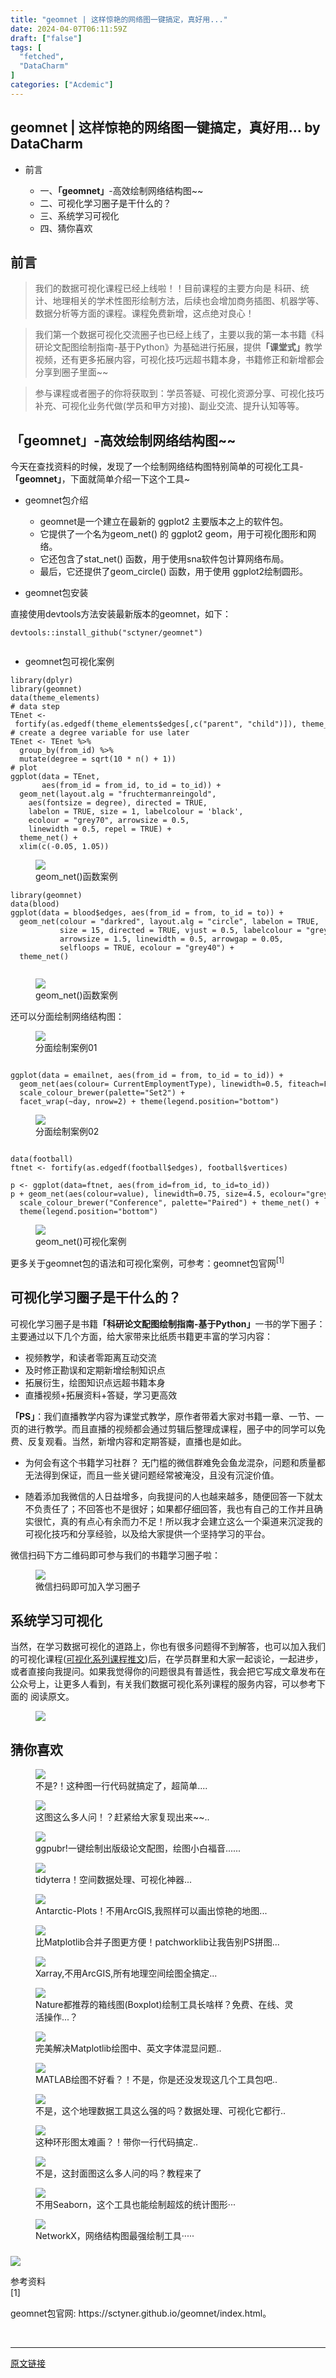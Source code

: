 ```yaml
---
title: "geomnet | 这样惊艳的网络图一键搞定，真好用..."
date: 2024-04-07T06:11:59Z
draft: ["false"]
tags: [
  "fetched",
  "DataCharm"
]
categories: ["Acdemic"]
---
```

geomnet | 这样惊艳的网络图一键搞定，真好用... by DataCharm
------
<div><section data-tool="mdnice编辑器" data-website="https://www.mdnice.com" data-mpa-powered-by="yiban.io"><section><mp-common-profile data-pluginname="mpprofile" data-id="Mzg3MDY4ODI3MQ==" data-headimg="http://mmbiz.qpic.cn/mmbiz_png/AGAUoAhqkDNEFHHxgCvVnWMR0NcTouGQFDzy76LYkjDz5LZATKXdq8LNJSxytH7icfDOtbllxQPz5RGnr2fu19A/0?wx_fmt=png" data-nickname="DataCharm" data-alias="shujumeili" data-signature="定期更新与科研学术有关的内容，比如论文插图绘制技巧、实用Python/R拓展包解读、作图软件(Veusz、Qrigin等)教程以及最前沿科研方法等。" data-from="0" data-is_biz_ban="0"></mp-common-profile></section><ul data-tool="mdnice编辑器"><li><section><p>前言</p></section></li><ul><li><section>一、<strong>「geomnet」</strong>-高效绘制<span>网络结构图</span>~~</section></li><li><section>二、可视化学习圈子是干什么的？</section></li><li><section>三、系统学习可视化</section></li><li><section>四、猜你喜欢</section></li></ul></ul><h2 data-tool="mdnice编辑器"><span></span><span>前言</span><span></span></h2><blockquote data-tool="mdnice编辑器"><p>我们的数据可视化课程已经上线啦！！目前课程的主要方向是 <span>科研、统计、地理相关</span>的学术性图形绘制方法，后续也会增加<span>商务插图、机器学等、数据分析</span>等方面的课程。<span>课程免费新增，这点绝对良心！</span></p></blockquote><blockquote data-tool="mdnice编辑器"><p>我们第一个数据可视化交流圈子也已经上线了，主要以我的第一本书籍<span>《科研论文配图绘制指南-基于Python》</span>为基础进行拓展，提供<strong>「课堂式」</strong>教学视频，还有更多拓展内容，可视化技巧远超书籍本身，书籍修正和新增都会分享到圈子里面~~</p></blockquote><blockquote data-tool="mdnice编辑器"><p>参与课程或者圈子的你将获取到：<span>学员答疑、可视化资源分享、可视化技巧补充、可视化业务代做(学员和甲方对接)、副业交流、提升认知</span>等等。</p></blockquote><h2 data-tool="mdnice编辑器"><span></span><span><strong>「geomnet」</strong>-高效绘制<span>网络结构图</span>~~</span><span></span></h2><p data-tool="mdnice编辑器">今天在查找资料的时候，发现了一个绘制<span>网络结构图</span>特别简单的可视化工具-<strong>「geomnet」</strong>，下面就简单介绍一下这个工具~</p><ul data-tool="mdnice编辑器"><li><section><p><span>geomnet</span>包介绍</p></section></li><ul><li><section><span>geomnet</span>是一个建立在最新的 ggplot2 主要版本之上的软件包。</section></li><li><section>它提供了一个名为<span>geom_net()</span> 的 ggplot2 geom，用于可视化图形和网络。</section></li><li><section>它还包含了<span>stat_net()</span> 函数，用于使用sna软件包计算网络布局。</section></li><li><section>最后，它还提供了<span>geom_circle()</span> 函数，用于使用 ggplot2绘制圆形。</section></li></ul><li><section><p><span>geomnet</span>包安装</p></section></li></ul><p data-tool="mdnice编辑器">直接使用devtools方法安装最新版本的<span>geomnet</span>，如下：</p><pre data-tool="mdnice编辑器"><span></span><code>devtools::install_github(<span>"sctyner/geomnet"</span>)<br><br></code></pre><ul data-tool="mdnice编辑器"><li><section><span>geomnet</span>包可视化案例</section></li></ul><pre data-tool="mdnice编辑器"><span></span><code><span>library</span>(dplyr)<br><span>library</span>(geomnet)<br>data(theme_elements)<br><span># data step</span><br>TEnet &lt;- fortify(as.edgedf(theme_elements$edges[,c(<span>"parent"</span>, <span>"child"</span>)]), theme_elements$vertices)<br><span># create a degree variable for use later</span><br>TEnet &lt;- TEnet %&gt;%<br>  group_by(from_id) %&gt;%<br>  mutate(degree = sqrt(<span>10</span> * n() + <span>1</span>))<br><span># plot</span><br>ggplot(data = TEnet,<br>       aes(from_id = from_id, to_id = to_id)) +<br>  geom_net(layout.alg = <span>"fruchtermanreingold"</span>,<br>    aes(fontsize = degree), directed = <span>TRUE</span>,<br>    labelon = <span>TRUE</span>, size = <span>1</span>, labelcolour = <span>'black'</span>,<br>    ecolour = <span>"grey70"</span>, arrowsize = <span>0.5</span>,<br>    linewidth = <span>0.5</span>, repel = <span>TRUE</span>) +<br>  theme_net() +<br>  xlim(c(-<span>0.05</span>, <span>1.05</span>))<br></code></pre><figure data-tool="mdnice编辑器"><img data-imgfileid="100030185" data-ratio="0.7142857142857143" data-src="https://mmbiz.qpic.cn/mmbiz_png/AGAUoAhqkDMRybNr3DFUCcnyrGib9aDAa9NDWBsJibwTdibT2KmO6LRQAOXg0ypRVHBLoibHXAGEPfQzicFeUKsQ6DA/640?wx_fmt=png&amp;from=appmsg" data-type="png" data-w="672" src="https://mmbiz.qpic.cn/mmbiz_png/AGAUoAhqkDMRybNr3DFUCcnyrGib9aDAa9NDWBsJibwTdibT2KmO6LRQAOXg0ypRVHBLoibHXAGEPfQzicFeUKsQ6DA/640?wx_fmt=png&amp;from=appmsg"><figcaption>geom_net()函数案例</figcaption></figure><pre data-tool="mdnice编辑器"><span></span><code><span>library</span>(geomnet)<br>data(blood)<br>ggplot(data = blood$edges, aes(from_id = from, to_id = to)) +<br>  geom_net(colour = <span>"darkred"</span>, layout.alg = <span>"circle"</span>, labelon = <span>TRUE</span>,<br>           size = <span>15</span>, directed = <span>TRUE</span>, vjust = <span>0.5</span>, labelcolour = <span>"grey80"</span>,<br>           arrowsize = <span>1.5</span>, linewidth = <span>0.5</span>, arrowgap = <span>0.05</span>,<br>           selfloops = <span>TRUE</span>, ecolour = <span>"grey40"</span>) +<br>  theme_net()<br><br></code></pre><figure data-tool="mdnice编辑器"><img data-imgfileid="100030183" data-ratio="0.7142857142857143" data-src="https://mmbiz.qpic.cn/mmbiz_png/AGAUoAhqkDMRybNr3DFUCcnyrGib9aDAaujmLWxrAm9EUdRfe93qEibbWgvevJRIa5HNRN0ADEPPJAghchYLCqMg/640?wx_fmt=png&amp;from=appmsg" data-type="png" data-w="672" src="https://mmbiz.qpic.cn/mmbiz_png/AGAUoAhqkDMRybNr3DFUCcnyrGib9aDAaujmLWxrAm9EUdRfe93qEibbWgvevJRIa5HNRN0ADEPPJAghchYLCqMg/640?wx_fmt=png&amp;from=appmsg"><figcaption>geom_net()函数案例</figcaption></figure><p data-tool="mdnice编辑器">还可以分面绘制网络结构图：</p><figure data-tool="mdnice编辑器"><img data-imgfileid="100030184" data-ratio="0.8" data-src="https://mmbiz.qpic.cn/mmbiz_png/AGAUoAhqkDMRybNr3DFUCcnyrGib9aDAaBphcBcQpdCibEPaa6xMXhsz3RHtaJtbRJfXibFzSp6nSGGWibdQpK9obQ/640?wx_fmt=png&amp;from=appmsg" data-type="png" data-w="960" src="https://mmbiz.qpic.cn/mmbiz_png/AGAUoAhqkDMRybNr3DFUCcnyrGib9aDAaBphcBcQpdCibEPaa6xMXhsz3RHtaJtbRJfXibFzSp6nSGGWibdQpK9obQ/640?wx_fmt=png&amp;from=appmsg"><figcaption>分面绘制案例01</figcaption></figure><pre data-tool="mdnice编辑器"><span></span><code><br>ggplot(data = emailnet, aes(from_id = from, to_id = to_id)) +<br>  geom_net(aes(colour= CurrentEmploymentType), linewidth=<span>0.5</span>, fiteach=<span>FALSE</span>) +<br>  scale_colour_brewer(palette=<span>"Set2"</span>) +<br>  facet_wrap(~day, nrow=<span>2</span>) + theme(legend.position=<span>"bottom"</span>)<br></code></pre><figure data-tool="mdnice编辑器"><img data-imgfileid="100030186" data-ratio="0.6178571428571429" data-src="https://mmbiz.qpic.cn/mmbiz_png/AGAUoAhqkDMRybNr3DFUCcnyrGib9aDAaWQzGM7L5WmwKydXuLMv0geljrriaBqwa5s6QvftEQ80GjiaO4VicHlQUg/640?wx_fmt=png&amp;from=appmsg" data-type="png" data-w="1400" src="https://mmbiz.qpic.cn/mmbiz_png/AGAUoAhqkDMRybNr3DFUCcnyrGib9aDAaWQzGM7L5WmwKydXuLMv0geljrriaBqwa5s6QvftEQ80GjiaO4VicHlQUg/640?wx_fmt=png&amp;from=appmsg"><figcaption>分面绘制案例02</figcaption></figure><pre data-tool="mdnice编辑器"><span></span><code><br>data(football)<br>ftnet &lt;- fortify(as.edgedf(football$edges), football$vertices)<br><br>p &lt;- ggplot(data=ftnet, aes(from_id=from_id, to_id=to_id))<br>p + geom_net(aes(colour=value), linewidth=<span>0.75</span>, size=<span>4.5</span>, ecolour=<span>"grey80"</span>) +<br>  scale_colour_brewer(<span>"Conference"</span>, palette=<span>"Paired"</span>) + theme_net() +<br>  theme(legend.position=<span>"bottom"</span>)<br></code></pre><figure data-tool="mdnice编辑器"><img data-imgfileid="100030187" data-ratio="0.6178571428571429" data-src="https://mmbiz.qpic.cn/mmbiz_png/AGAUoAhqkDMRybNr3DFUCcnyrGib9aDAaMBIFZ0FzxH1KmPlw8pf2NORMZ09Anbe7bZzYtLmkB8EYB5vI6SibsNA/640?wx_fmt=png&amp;from=appmsg" data-type="png" data-w="1400" src="https://mmbiz.qpic.cn/mmbiz_png/AGAUoAhqkDMRybNr3DFUCcnyrGib9aDAaMBIFZ0FzxH1KmPlw8pf2NORMZ09Anbe7bZzYtLmkB8EYB5vI6SibsNA/640?wx_fmt=png&amp;from=appmsg"><figcaption>geom_net()可视化案例</figcaption></figure><p data-tool="mdnice编辑器">更多关于<span>geomnet</span>包的语法和可视化案例，可参考：<span>geomnet包官网</span><sup>[1]</sup></p><h2 data-tool="mdnice编辑器"><span></span><span>可视化学习圈子是干什么的？</span><span></span></h2><p data-tool="mdnice编辑器">可视化学习圈子是书籍<strong>「科研论文配图绘制指南-基于Python」</strong>一书的学下圈子：主要通过以下几个方面，给大家带来比纸质书籍更丰富的学习内容：</p><ul data-tool="mdnice编辑器"><li><section>视频教学，和读者零距离互动交流</section></li><li><section>及时修正勘误和定期新增绘制知识点</section></li><li><section>拓展衍生，绘图知识点远超书籍本身</section></li><li><section>直播视频+拓展资料+答疑，学习更高效</section></li></ul><p data-tool="mdnice编辑器"><strong>「PS」</strong>：我们直播教学内容为<span>课堂式</span>教学，<span>原作者</span>带着大家对书籍一章、一节、一页的进行教学。而且直播的视频都会通过剪辑后整理成课程，圈子中的同学可以免费、反复观看。当然，新增内容和定期答疑，直播也是如此。</p><ul data-tool="mdnice编辑器"><li><section><p>为何会有这个书籍学习社群？ 无门槛的微信群难免会鱼龙混杂，问题和质量都无法得到保证，而且一些关键问题经常被淹没，且没有沉淀价值。</p></section></li><li><section><p>随着添加我微信的人日益增多，向我提问的人也越来越多，随便回答一下就太不负责任了；不回答也不是很好；如果都仔细回答，我也有自己的工作并且确实很忙，真的有点心有余而力不足！所以我才会建立这么一个渠道来沉淀我的可视化技巧和分享经验，以及给大家提供一个坚持学习的平台。</p></section></li></ul><p data-tool="mdnice编辑器">微信扫码下方二维码即可参与我们的书籍学习圈子啦：</p><figure data-tool="mdnice编辑器"><img data-imgfileid="100030188" data-ratio="0.6690173953925717" data-src="https://mmbiz.qpic.cn/mmbiz_jpg/AGAUoAhqkDMRybNr3DFUCcnyrGib9aDAaVhXrFamGVhGJ23Nhh6urPmNBgx2r0dO61RInkvibiaQjkY0BicCDzr56A/640?wx_fmt=jpeg&amp;from=appmsg" data-type="jpeg" data-w="2127" src="https://mmbiz.qpic.cn/mmbiz_jpg/AGAUoAhqkDMRybNr3DFUCcnyrGib9aDAaVhXrFamGVhGJ23Nhh6urPmNBgx2r0dO61RInkvibiaQjkY0BicCDzr56A/640?wx_fmt=jpeg&amp;from=appmsg"><figcaption>微信扫码即可加入学习圈子</figcaption></figure><h2 data-tool="mdnice编辑器"><span></span><span>系统学习可视化</span><span></span></h2><p data-tool="mdnice编辑器">当然，在学习数据可视化的道路上，你也有很多问题得不到解答，也可以加入我们的可视化课程(<a href="https://mp.weixin.qq.com/s?__biz=Mzg3MDY4ODI3MQ==&amp;mid=2247509521&amp;idx=1&amp;sn=91272695f3aebcc8152aaece1c7d0c14&amp;chksm=ce8b1571f9fc9c675848ce7fdc3dfe8d49621f5d2c1d3fe460dc8d26753ecc5e93491788cc98&amp;scene=21#wechat_redirect" data-linktype="2">可视化系列课程推文</a>)后，在学员群里和大家一起谈论，一起进步，或者直接向我提问。如果我觉得你的问题很具有普适性，我会把它写成文章发布在公众号上，让更多人看到，有关我们数据可视化系列课程的服务内容，可以参考下面的 <span>阅读原文</span>。</p><figure data-tool="mdnice编辑器"><img data-imgfileid="100030219" data-ratio="0.7620660457239627" data-src="https://mmbiz.qpic.cn/mmbiz_png/AGAUoAhqkDMRybNr3DFUCcnyrGib9aDAae9QreMDicePIBwBK77vIKSeYia9BN1wbicniclwOX49VJvmibu9TZm6LedA/640?wx_fmt=png&amp;from=appmsg" data-type="png" data-w="5905" src="https://mmbiz.qpic.cn/mmbiz_png/AGAUoAhqkDMRybNr3DFUCcnyrGib9aDAae9QreMDicePIBwBK77vIKSeYia9BN1wbicniclwOX49VJvmibu9TZm6LedA/640?wx_fmt=png&amp;from=appmsg"></figure><h2 data-tool="mdnice编辑器"><span></span><span>猜你喜欢</span><span></span></h2><figure data-tool="mdnice编辑器"><a href="https://mp.weixin.qq.com/s?__biz=Mzg3MDY4ODI3MQ==&amp;mid=2247512488&amp;idx=1&amp;sn=e13b4e06f49508dc990656009767a4fe&amp;chksm=ce8b02c8f9fc8bdebe8069bdb39289021a65045ab361275b9af6e183ae850fd2928d9334a4a1&amp;scene=21#wechat_redirect" data-linktype="1"><span><img data-imgfileid="100030189" data-ratio="0.33728687916975536" data-src="https://mmbiz.qpic.cn/mmbiz_png/AGAUoAhqkDMRybNr3DFUCcnyrGib9aDAazTJQ9cU6brjP436PEkUJBGbeCNgPpoTxngQePAMQS3lF5muWwcDoVA/640?wx_fmt=png&amp;from=appmsg" data-type="png" data-w="1349" src="https://mmbiz.qpic.cn/mmbiz_png/AGAUoAhqkDMRybNr3DFUCcnyrGib9aDAazTJQ9cU6brjP436PEkUJBGbeCNgPpoTxngQePAMQS3lF5muWwcDoVA/640?wx_fmt=png&amp;from=appmsg"></span></a><figcaption>不是?！这种图一行代码就搞定了，超简单....</figcaption></figure><figure data-tool="mdnice编辑器"><a href="https://mp.weixin.qq.com/s?__biz=Mzg3MDY4ODI3MQ==&amp;mid=2247512392&amp;idx=1&amp;sn=6c5f9c52387519dc7ef48eb2e6933bfe&amp;chksm=ce8b0228f9fc8b3e2b6f0790cbc970608c953c3c33cab8d0ac02b09f6e4fbe8a522351f80fd0&amp;scene=21#wechat_redirect" data-linktype="1"><span><img data-imgfileid="100030220" data-ratio="0.35181518151815183" data-src="https://mmbiz.qpic.cn/mmbiz_png/AGAUoAhqkDMRybNr3DFUCcnyrGib9aDAatBMwTxIScRYnh6ic9FdicwbNd4ENiaJMMtzLbFGUAgC0GeAdvNkp4jq8w/640?wx_fmt=png&amp;from=appmsg" data-type="png" data-w="1515" src="https://mmbiz.qpic.cn/mmbiz_png/AGAUoAhqkDMRybNr3DFUCcnyrGib9aDAatBMwTxIScRYnh6ic9FdicwbNd4ENiaJMMtzLbFGUAgC0GeAdvNkp4jq8w/640?wx_fmt=png&amp;from=appmsg"></span></a><figcaption>这图这么多人问！？赶紧给大家复现出来~~..</figcaption></figure><figure data-tool="mdnice编辑器"><a href="https://mp.weixin.qq.com/s?__biz=Mzg3MDY4ODI3MQ==&amp;mid=2247512249&amp;idx=1&amp;sn=5123b5f27731cd136e61b27b27e22fee&amp;chksm=ce8b03d9f9fc8acf5a053e89206d7715970d46b9a5095c859f598d6d117515191504cb0a906a&amp;scene=21#wechat_redirect" data-linktype="1"><span><img data-imgfileid="100030190" data-ratio="0.38910505836575876" data-src="https://mmbiz.qpic.cn/mmbiz_png/AGAUoAhqkDMRybNr3DFUCcnyrGib9aDAa2D6iaKXJPmjOyPKgJwkJ7JxlsXaIh0Hv0Kr6O6nY9ndgdUOMYZ4g2Sw/640?wx_fmt=png&amp;from=appmsg" data-type="png" data-w="771" src="https://mmbiz.qpic.cn/mmbiz_png/AGAUoAhqkDMRybNr3DFUCcnyrGib9aDAa2D6iaKXJPmjOyPKgJwkJ7JxlsXaIh0Hv0Kr6O6nY9ndgdUOMYZ4g2Sw/640?wx_fmt=png&amp;from=appmsg"></span></a><figcaption>ggpubr!一键绘制出版级论文配图，绘图小白福音......</figcaption></figure><figure data-tool="mdnice编辑器"><a href="https://mp.weixin.qq.com/s?__biz=Mzg3MDY4ODI3MQ==&amp;mid=2247511893&amp;idx=1&amp;sn=f29d909256a5c5dee46c7ed55e5719e9&amp;chksm=ce8b1c35f9fc9523330a6054b1a514a40f9dd2b594c97bdb8500cdee716ee61febfe20077a2b&amp;scene=21#wechat_redirect" data-linktype="1"><span><img data-imgfileid="100030200" data-ratio="0.4252775405636208" data-src="https://mmbiz.qpic.cn/mmbiz_png/AGAUoAhqkDMRybNr3DFUCcnyrGib9aDAaKhLEPceVueMOUq18jZCicQp1KvoI2TaxLB7ncgpedJP5Vtibtee3on5A/640?wx_fmt=png&amp;from=appmsg" data-type="png" data-w="1171" src="https://mmbiz.qpic.cn/mmbiz_png/AGAUoAhqkDMRybNr3DFUCcnyrGib9aDAaKhLEPceVueMOUq18jZCicQp1KvoI2TaxLB7ncgpedJP5Vtibtee3on5A/640?wx_fmt=png&amp;from=appmsg"></span></a><figcaption>tidyterra！空间数据处理、可视化神器...</figcaption></figure><figure data-tool="mdnice编辑器"><a href="https://mp.weixin.qq.com/s?__biz=Mzg3MDY4ODI3MQ==&amp;mid=2247511154&amp;idx=1&amp;sn=fadc4abea5a5a77b6d113b6c62a4b301&amp;chksm=ce8b1f12f9fc96048802d4e24d04374ccb741ec173847a8e2b38c3a28f5333a0fcdb03f1a99c&amp;scene=21#wechat_redirect" data-linktype="1"><span><img data-imgfileid="100030221" data-ratio="0.42540983606557375" data-src="https://mmbiz.qpic.cn/mmbiz_png/AGAUoAhqkDMRybNr3DFUCcnyrGib9aDAaIibcjreUHbnATh0dkc2PncLkPS7r44bNZoaXH2T4G3Q38Ir9NJCb9Ug/640?wx_fmt=png&amp;from=appmsg" data-type="png" data-w="1220" src="https://mmbiz.qpic.cn/mmbiz_png/AGAUoAhqkDMRybNr3DFUCcnyrGib9aDAaIibcjreUHbnATh0dkc2PncLkPS7r44bNZoaXH2T4G3Q38Ir9NJCb9Ug/640?wx_fmt=png&amp;from=appmsg"></span></a><figcaption>Antarctic-Plots！不用ArcGIS,我照样可以画出惊艳的地图...</figcaption></figure><figure data-tool="mdnice编辑器"><a href="https://mp.weixin.qq.com/s?__biz=Mzg3MDY4ODI3MQ==&amp;mid=2247510922&amp;idx=1&amp;sn=a96c32d3a96b42b9da66998dbbb97149&amp;chksm=ce8b18eaf9fc91fcb66106d2523c50d993da6744b028b74e9b4fd539e45aed09608285fc1773&amp;scene=21#wechat_redirect" data-linktype="1"><span><img data-imgfileid="100030222" data-ratio="0.42578125" data-src="https://mmbiz.qpic.cn/mmbiz_png/AGAUoAhqkDMRybNr3DFUCcnyrGib9aDAapqD4yUl4kmNWzNXxiceuyicpPNokDRMicPGoQhERpHFPtcnGIqNvBWJbA/640?wx_fmt=png&amp;from=appmsg" data-type="png" data-w="1280" src="https://mmbiz.qpic.cn/mmbiz_png/AGAUoAhqkDMRybNr3DFUCcnyrGib9aDAapqD4yUl4kmNWzNXxiceuyicpPNokDRMicPGoQhERpHFPtcnGIqNvBWJbA/640?wx_fmt=png&amp;from=appmsg"></span></a><figcaption>比Matplotlib合并子图更方便！patchworklib让我告别PS拼图...</figcaption></figure><figure data-tool="mdnice编辑器"><a href="https://mp.weixin.qq.com/s?__biz=Mzg3MDY4ODI3MQ==&amp;mid=2247510335&amp;idx=1&amp;sn=674ac27be7f88861ed7e0121a5685d0e&amp;chksm=ce8b1a5ff9fc9349c1694c82fe40a4cef53672300b85a27eb1941677e87d169e4e79e313e2ca&amp;scene=21#wechat_redirect" data-linktype="1"><span><img data-imgfileid="100030198" data-ratio="0.4260204081632653" data-src="https://mmbiz.qpic.cn/mmbiz_png/AGAUoAhqkDMRybNr3DFUCcnyrGib9aDAa8ia6p2MJeAKsHfmic6xebdbrV1ib90QLw1YK9Uxlj84yQ9d34DggfWGOQ/640?wx_fmt=png&amp;from=appmsg" data-type="png" data-w="1176" src="https://mmbiz.qpic.cn/mmbiz_png/AGAUoAhqkDMRybNr3DFUCcnyrGib9aDAa8ia6p2MJeAKsHfmic6xebdbrV1ib90QLw1YK9Uxlj84yQ9d34DggfWGOQ/640?wx_fmt=png&amp;from=appmsg"></span></a><figcaption>Xarray,不用ArcGIS,所有地理空间绘图全搞定...</figcaption></figure><figure data-tool="mdnice编辑器"><a href="https://mp.weixin.qq.com/s?__biz=Mzg3MDY4ODI3MQ==&amp;mid=2247510289&amp;idx=1&amp;sn=e95ada1d252ca7a44adaa655b4ed8a0a&amp;chksm=ce8b1a71f9fc9367d069123a3abfdf9c79b1e53b0d3ec4fe940b52b74beeeed42aaac9b0f607&amp;scene=21#wechat_redirect" data-linktype="1"><span><img data-imgfileid="100030201" data-ratio="0.42578125" data-src="https://mmbiz.qpic.cn/mmbiz_png/AGAUoAhqkDMRybNr3DFUCcnyrGib9aDAaxxQicLh8uLIKk9bRZFqyREwQOQyHAHk9837HbjTHfsWiadVZictMYHUAA/640?wx_fmt=png&amp;from=appmsg" data-type="png" data-w="1280" src="https://mmbiz.qpic.cn/mmbiz_png/AGAUoAhqkDMRybNr3DFUCcnyrGib9aDAaxxQicLh8uLIKk9bRZFqyREwQOQyHAHk9837HbjTHfsWiadVZictMYHUAA/640?wx_fmt=png&amp;from=appmsg"></span></a><figcaption>Nature都推荐的箱线图(Boxplot)绘制工具长啥样？免费、在线、灵活操作...？</figcaption></figure><figure data-tool="mdnice编辑器"><a href="https://mp.weixin.qq.com/s?__biz=Mzg3MDY4ODI3MQ==&amp;mid=2247509885&amp;idx=1&amp;sn=c4cd44934b177bbacd7d2fdcf07197b8&amp;chksm=ce8b141df9fc9d0b0e39f498a37cade876f49c2fc5dc8ee05792103b8effe175e29a005fe6de&amp;scene=21#wechat_redirect" data-linktype="1"><span><img data-imgfileid="100030204" data-ratio="0.42655601659751036" data-src="https://mmbiz.qpic.cn/mmbiz_png/AGAUoAhqkDMRybNr3DFUCcnyrGib9aDAahB4j2acuoL0Kom8t0BNGfXPuQriarianDxeaOpPQqQgvdzxfXPy6ktsQ/640?wx_fmt=png&amp;from=appmsg" data-type="png" data-w="1205" src="https://mmbiz.qpic.cn/mmbiz_png/AGAUoAhqkDMRybNr3DFUCcnyrGib9aDAahB4j2acuoL0Kom8t0BNGfXPuQriarianDxeaOpPQqQgvdzxfXPy6ktsQ/640?wx_fmt=png&amp;from=appmsg"></span></a><figcaption>完美解决Matplotlib绘图中、英文字体混显问题..</figcaption></figure><figure data-tool="mdnice编辑器"><a href="https://mp.weixin.qq.com/s?__biz=Mzg3MDY4ODI3MQ==&amp;mid=2247509852&amp;idx=1&amp;sn=5ef7fc68b464a82a19d53f250e4d213e&amp;chksm=ce8b143cf9fc9d2add454623048787d71be026d2c7cc16b08a1e47d2a19c93d690ff1893d3be&amp;scene=21#wechat_redirect" data-linktype="1"><span><img data-imgfileid="100030209" data-ratio="0.42462087421944694" data-src="https://mmbiz.qpic.cn/mmbiz_png/AGAUoAhqkDMRybNr3DFUCcnyrGib9aDAa7N3b2qswCtKY94jME5NqKibqJvZfpKIa0zuvVShsPXPib5WjOqsApM5g/640?wx_fmt=png&amp;from=appmsg" data-type="png" data-w="1121" src="https://mmbiz.qpic.cn/mmbiz_png/AGAUoAhqkDMRybNr3DFUCcnyrGib9aDAa7N3b2qswCtKY94jME5NqKibqJvZfpKIa0zuvVShsPXPib5WjOqsApM5g/640?wx_fmt=png&amp;from=appmsg"></span></a><figcaption>MATLAB绘图不好看？！不是，你是还没发现这几个工具包吧..</figcaption></figure><figure data-tool="mdnice编辑器"><a href="https://mp.weixin.qq.com/s?__biz=Mzg3MDY4ODI3MQ==&amp;mid=2247509826&amp;idx=1&amp;sn=2c2e575bdf499752333cb16ac5a17d62&amp;chksm=ce8b1422f9fc9d3432d103ed5e4ba024a044160eec6f9f79e12d238309c0bc8cc6f4efda104d&amp;scene=21#wechat_redirect" data-linktype="1"><span><img data-imgfileid="100030210" data-ratio="0.425" data-src="https://mmbiz.qpic.cn/mmbiz_png/AGAUoAhqkDMRybNr3DFUCcnyrGib9aDAafJAzeibx73kPlY1qo3NFYMhlUusCjc8FrN9SibGNTVDEYqnI2DxvNrfg/640?wx_fmt=png&amp;from=appmsg" data-type="png" data-w="1280" src="https://mmbiz.qpic.cn/mmbiz_png/AGAUoAhqkDMRybNr3DFUCcnyrGib9aDAafJAzeibx73kPlY1qo3NFYMhlUusCjc8FrN9SibGNTVDEYqnI2DxvNrfg/640?wx_fmt=png&amp;from=appmsg"></span></a><figcaption>不是，这个地理数据工具这么强的吗？数据处理、可视化它都行..</figcaption></figure><figure data-tool="mdnice编辑器"><a href="https://mp.weixin.qq.com/s?__biz=Mzg3MDY4ODI3MQ==&amp;mid=2247509780&amp;idx=2&amp;sn=d3bb0b8134b8ffb4b96c8255ec0bbf11&amp;chksm=ce8b1474f9fc9d625c567dfa5de228c029cc9f8eab69d122a148dcd1279a3d9c7dcf7fa89031&amp;scene=21#wechat_redirect" data-linktype="1"><span><img data-imgfileid="100030205" data-ratio="0.45675105485232065" data-src="https://mmbiz.qpic.cn/mmbiz_png/AGAUoAhqkDMRybNr3DFUCcnyrGib9aDAaXZZF3JXtI6uP4rtqHpZVEefnCMpgxVxdd6fVhhlyljia8xlKibicyRX7g/640?wx_fmt=png&amp;from=appmsg" data-type="png" data-w="948" src="https://mmbiz.qpic.cn/mmbiz_png/AGAUoAhqkDMRybNr3DFUCcnyrGib9aDAaXZZF3JXtI6uP4rtqHpZVEefnCMpgxVxdd6fVhhlyljia8xlKibicyRX7g/640?wx_fmt=png&amp;from=appmsg"></span></a><figcaption>这种环形图太难画？！带你一行代码搞定..</figcaption></figure><figure data-tool="mdnice编辑器"><a href="https://mp.weixin.qq.com/s?__biz=Mzg3MDY4ODI3MQ==&amp;mid=2247509721&amp;idx=1&amp;sn=c7a665a518a62fb89412de29fa3f54ea&amp;chksm=ce8b15b9f9fc9cafe8bf5e3545dc884dec04166a79e514faf384659ef4b4012456ca0cb19fbe&amp;scene=21#wechat_redirect" data-linktype="1"><span><img data-imgfileid="100030211" data-ratio="0.42578125" data-src="https://mmbiz.qpic.cn/mmbiz_png/AGAUoAhqkDMRybNr3DFUCcnyrGib9aDAaH50UquOCh0aYCce5eiadZichVka0p9w5HicnJ4NCdiaA7hicQTuWtQI6AyQ/640?wx_fmt=png&amp;from=appmsg" data-type="png" data-w="1280" src="https://mmbiz.qpic.cn/mmbiz_png/AGAUoAhqkDMRybNr3DFUCcnyrGib9aDAaH50UquOCh0aYCce5eiadZichVka0p9w5HicnJ4NCdiaA7hicQTuWtQI6AyQ/640?wx_fmt=png&amp;from=appmsg"></span></a><figcaption>不是，这封面图这么多人问的吗？教程来了</figcaption></figure><figure data-tool="mdnice编辑器"><a href="https://mp.weixin.qq.com/s?__biz=Mzg3MDY4ODI3MQ==&amp;mid=2247509665&amp;idx=1&amp;sn=b25684348cc082ea2963467f92802e25&amp;chksm=ce8b15c1f9fc9cd7be9a728e2398738352155848472026f85a4876531b684258d57f05d92f3a&amp;scene=21#wechat_redirect" data-linktype="1"><span><img data-imgfileid="100030216" data-ratio="0.425" data-src="https://mmbiz.qpic.cn/mmbiz_png/AGAUoAhqkDMRybNr3DFUCcnyrGib9aDAakodBlbLyRewDJVI6FIwItpKh5XLaOE3ichjolm369XZnMxPkFdql2WA/640?wx_fmt=png&amp;from=appmsg" data-type="png" data-w="600" src="https://mmbiz.qpic.cn/mmbiz_png/AGAUoAhqkDMRybNr3DFUCcnyrGib9aDAakodBlbLyRewDJVI6FIwItpKh5XLaOE3ichjolm369XZnMxPkFdql2WA/640?wx_fmt=png&amp;from=appmsg"></span></a><figcaption>不用Seaborn，这个工具也能绘制超炫的统计图形···</figcaption></figure><figure data-tool="mdnice编辑器"><a href="https://mp.weixin.qq.com/s?__biz=Mzg3MDY4ODI3MQ==&amp;mid=2247509636&amp;idx=1&amp;sn=12c72b6a2fce3211b4498c4556842855&amp;chksm=ce8b15e4f9fc9cf2e259cd75b38eb58c2be9639646e58bd767d7c8505c75b971fcd87dd6eb26&amp;scene=21#wechat_redirect" data-linktype="1"><span><img data-imgfileid="100030215" data-ratio="0.5516339869281046" data-src="https://mmbiz.qpic.cn/mmbiz_png/AGAUoAhqkDMRybNr3DFUCcnyrGib9aDAaCBb388yemvns46Ar6kgicG5tWlwfK55HcBjXeD9W2yJKmzRQ0nZaTcg/640?wx_fmt=png&amp;from=appmsg" data-type="png" data-w="1530" src="https://mmbiz.qpic.cn/mmbiz_png/AGAUoAhqkDMRybNr3DFUCcnyrGib9aDAaCBb388yemvns46Ar6kgicG5tWlwfK55HcBjXeD9W2yJKmzRQ0nZaTcg/640?wx_fmt=png&amp;from=appmsg"></span></a><figcaption>NetworkX，网络结构图最强绘制工具·····</figcaption></figure><h3 data-tool="mdnice编辑器"></h3><p><img data-galleryid="" data-imgfileid="100021852" data-ratio="0.46467391304347827" data-s="300,640" data-src="https://mmbiz.qpic.cn/mmbiz_png/AGAUoAhqkDNl1icjcibYsVUDG6USoBs1463frpsk5XNMYytziarC6UoTMZnbIJMf3g6GleZmsxRWE7ZUcRzfia8FHw/640?wx_fmt=png" data-type="png" data-w="1472" src="https://mmbiz.qpic.cn/mmbiz_png/AGAUoAhqkDNl1icjcibYsVUDG6USoBs1463frpsk5XNMYytziarC6UoTMZnbIJMf3g6GleZmsxRWE7ZUcRzfia8FHw/640?wx_fmt=png"></p><span>参考资料</span><section data-tool="mdnice编辑器"><span><span>[1] </span><p>geomnet包官网: <span>https://sctyner.github.io/geomnet/index.html。</span></p></span></section></section><p><br></p><p><mp-style-type data-value="3"></mp-style-type></p></div>  
<hr>
<a href="https://mp.weixin.qq.com/s/0_WVt9nCm7gHNfGxNKBMOg",target="_blank" rel="noopener noreferrer">原文链接</a>
